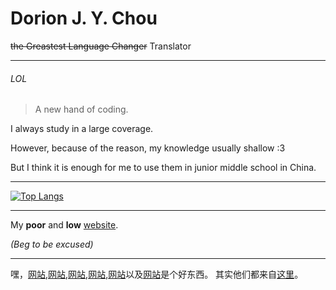 # Dorion J. Y. Chou
~~the Greastest Language Changer~~ Translator

---
###### LOL

> A new hand of coding.

I always study in a large coverage.

However, because of the reason, my knowledge usually shallow :3

But I think it is enough for me to use them in junior middle school in China.

---

[![Top Langs](https://github-readme-stats.vercel.app/api/top-langs/?username=Language-Changer)](https://github.com/Language-Changer/github-readme-stats)

---

My **poor** and **low** [website](https://language-changer.github.io/).

*(Beg to be excused)*

---

嘿，[网站](https://github.com/anuraghazra/github-readme-stats/blob/master/docs/readme_cn.md),[网站](https://shields.io/),[网站](https://www.webfx.com/tools/emoji-cheat-sheet/),[网站](https://github.com/ryo-ma/github-profile-trophy/blob/master/README.md),[网站](https://simpleicons.org/)以及[网站](https://github.com/abhisheknaiidu/awesome-github-profile-readme#tools)是个好东西。
其实他们都来自[这里](https://mp.weixin.qq.com/s/l9vWgM2RiCRhSoZtyKLlgw)。
